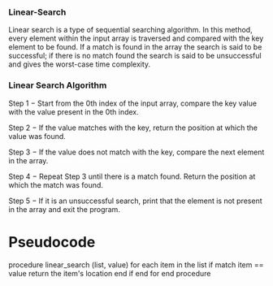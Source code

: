 ### Linear-Search
Linear search is a type of sequential searching algorithm. In this method, every element within the input array is traversed and compared with the key element to be found. If a match is found in the array the search is said to be successful; if there is no match found the search is said to be unsuccessful and gives the worst-case time complexity.
### Linear Search Algorithm

Step 1 − Start from the 0th index of the input array, compare the key value with the value present in the 0th index.

Step 2 − If the value matches with the key, return the position at which the value was found.

Step 3 − If the value does not match with the key, compare the next element in the array.

Step 4 − Repeat Step 3 until there is a match found. Return the position at which the match was found.

Step 5 − If it is an unsuccessful search, print that the element is not present in the array and exit the program.

# Pseudocode
procedure linear_search (list, value)
   for each item in the list
      if match item == value
         return the item's location
      end if
   end for
end procedure
